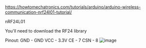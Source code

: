 https://howtomechatronics.com/tutorials/arduino/arduino-wireless-communication-nrf24l01-tutorial/

nRF24L01

You'll need to download the RF24 library

Pinout:
GND - GND
VCC - 3.3V
CE - 7
CSN - 8
![image](https://github.com/jeffreyroach94/bright-verde/assets/167149794/088c349c-ed1c-41af-8b79-be3ce5d2d94d)
